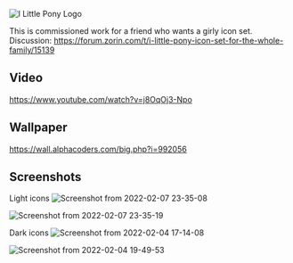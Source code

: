 ![I Little Pony Logo](https://user-images.githubusercontent.com/60283532/152883356-fcbb5f4a-a273-4497-a2ac-f3d6be4dbf40.png)


This is commissioned work for a friend who wants a girly icon set.
Discussion: https://forum.zorin.com/t/i-little-pony-icon-set-for-the-whole-family/15139

Video
--
https://www.youtube.com/watch?v=j8OqOj3-Npo

Wallpaper
--
https://wall.alphacoders.com/big.php?i=992056

Screenshots
--
Light icons
![Screenshot from 2022-02-07 23-35-08](https://user-images.githubusercontent.com/60283532/152883807-4b55874d-424b-437f-81dd-2b8e8736e01a.png)

![Screenshot from 2022-02-07 23-35-19](https://user-images.githubusercontent.com/60283532/152883826-50aacd08-aac6-4b12-bb2b-a677dc88cbfb.png)

Dark icons
![Screenshot from 2022-02-04 17-14-08](https://user-images.githubusercontent.com/60283532/152584630-41d9dac9-3b6f-4294-a0bf-188e340fa956.png)

![Screenshot from 2022-02-04 19-49-53](https://user-images.githubusercontent.com/60283532/152586134-6f1b173a-98cc-46d0-baec-c037e23d9874.png)
